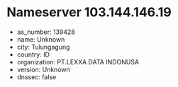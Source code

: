 # Nameserver 103.144.146.19

* as_number: 139428
* name: Unknown
* city: Tulungagung
* country: ID
* organization: PT.LEXXA DATA INDONUSA
* version: Unknown
* dnssec: false
